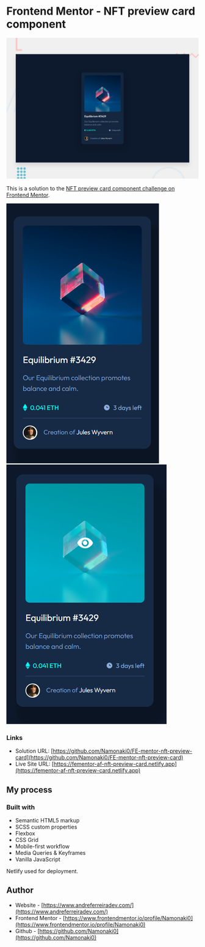 # Frontend Mentor - NFT preview card component

![Design preview for the NFT preview card component coding challenge](./design/desktop-preview.jpg)

This is a solution to the [NFT preview card component challenge on Frontend Mentor](https://www.frontendmentor.io/challenges/nft-preview-card-component-SbdUL_w0U).

![mobile](./completed_screenshots/mobile.PNG) ![mobile_hover](./completed_screenshots/mobile_hover.PNG)

### Links

- Solution URL: [https://github.com/Namonaki0/FE-mentor-nft-preview-card](https://github.com/Namonaki0/FE-mentor-nft-preview-card)
- Live Site URL: [https://fementor-af-nft-preview-card.netlify.app](https://fementor-af-nft-preview-card.netlify.app)

## My process

### Built with

- Semantic HTML5 markup
- SCSS custom properties
- Flexbox
- CSS Grid
- Mobile-first workflow
- Media Queries & Keyframes
- Vanilla JavaScript

Netlify used for deployment.

## Author

- Website - [https://www.andreferreiradev.com/](https://www.andreferreiradev.com/)
- Frontend Mentor - [https://www.frontendmentor.io/profile/Namonaki0](https://www.frontendmentor.io/profile/Namonaki0)
- Github - [https://github.com/Namonaki0](https://github.com/Namonaki0)
